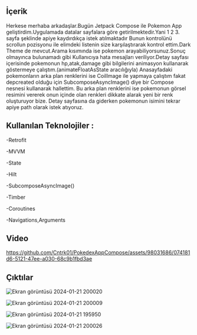 ## İçerik



Herkese merhaba arkadaşlar.Bugün Jetpack Compose ile Pokemon App geliştirdim.Uygulamada datalar sayfalara göre getirilmektedir.Yani 1 2 3. sayfa şeklinde apiye kaydırdıkça istek atılmaktadır
Bunun kontrolünü scrollun pozisyonu ile elimdeki listenin size karşılaştırarak kontrol ettim.Dark Theme de mevcut.Arama kısımında ise pokemon arayabiliyorsunuz.Sonuç olmayınca bulunamadı gibi 
Kullanıcıya hata mesajları veriliyor.Detay sayfası içerisinde pokemonun hp,atak,damage gibi bilgilerini animasyon kullanarak göstermeye çalıştım.(animateFloatAsState aracılığıyla)
Anasayfadaki pokemonların arka plan renklerini ise CoilImage ile yapmaya çalıştım fakat depcreated olduğu için SubcomposeAsyncImage() diye bir Compose nesnesi kullanarak hallettim.
Bu arka plan renklerini ise pokemonun görsel resimini vererek onun içinde olan renkleri dikkate alarak yeni bir renk oluşturuyor bize.
Detay sayfasına da giderken pokemonun isimini tekrar apiye path olarak istek atıyoruz.




## Kullanılan Teknolojiler : 



-Retrofit



-MVVM



-State




-Hilt




-SubcomposeAsyncImage()





-Timber





-Coroutines




-Navigations,Arguments






## Video


https://github.com/Cntrk01/PokedexAppCompose/assets/98031686/074181d6-5121-47ee-a030-68c9b1fbd3ae




## Çıktılar

![Ekran görüntüsü 2024-01-21 200020](https://github.com/Cntrk01/PokedexAppCompose/assets/98031686/11a3a184-26f2-47c4-a0ad-53d2488b956d)


![Ekran görüntüsü 2024-01-21 200009](https://github.com/Cntrk01/PokedexAppCompose/assets/98031686/39cc6a2d-b189-428e-9071-ec07b5421333)


![Ekran görüntüsü 2024-01-21 195950](https://github.com/Cntrk01/PokedexAppCompose/assets/98031686/86613191-bbe3-4643-9442-db51d9b75b24)


![Ekran görüntüsü 2024-01-21 200026](https://github.com/Cntrk01/PokedexAppCompose/assets/98031686/58f22c1b-ba80-4318-ac56-8a518633743a)


